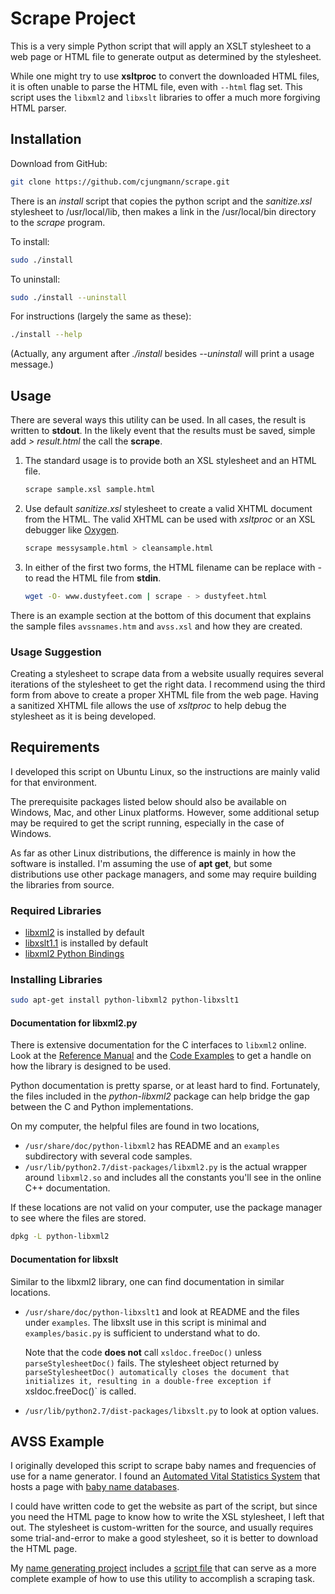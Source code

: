 # Scrape Project

This is a very simple Python script that will apply an XSLT stylesheet
to a web page or HTML file to generate output as determined by the
stylesheet.

While one might try to use **xsltproc** to convert the downloaded HTML
files, it is often unable to parse the HTML file, even with `--html` flag
set.  This script uses the `libxml2` and `libxslt` libraries to offer a
much more forgiving HTML parser.

## Installation

Download from GitHub:

~~~sh
git clone https://github.com/cjungmann/scrape.git
~~~

There is an *install* script that copies the python script and the
*sanitize.xsl* stylesheet to /usr/local/lib, then makes a link in the
/usr/local/bin directory to the *scrape* program.

To install:
~~~sh
sudo ./install
~~~

To uninstall:
~~~sh
sudo ./install --uninstall
~~~

For instructions (largely the same as these):
~~~sh
./install --help
~~~
(Actually, any argument after *./install* besides *--uninstall* will
print a usage message.)

## Usage

There are several ways this utility can be used.  In all cases, the
result is written to **stdout**.  In the likely event that the results
must be saved, simple add *> result.html* the call the **scrape**.

1. The standard usage is to provide both an XSL stylesheet and an
   HTML file.
   ~~~sh
   scrape sample.xsl sample.html
   ~~~

1. Use default *sanitize.xsl* stylesheet to create a valid XHTML
   document from the HTML.  The valid XHTML can be used with *xsltproc*
   or an XSL debugger like [Oxygen](http://www.oxygenxml.com).

   ~~~sh
   scrape messysample.html > cleansample.html
   ~~~

1. In either of the first two forms, the HTML filename can be
   replace with *-* to read the HTML file from **stdin**.

   ~~~sh
   wget -O- www.dustyfeet.com | scrape - > dustyfeet.html
   ~~~

There is an example section at the bottom of this document that
explains the sample files `avssnames.htm` and `avss.xsl` and how
they are created.

### Usage Suggestion

Creating a stylesheet to scrape data from a website usually requires
several iterations of the stylesheet to get the right data.  I
recommend using the third form from above to create a proper XHTML
file from the web page.  Having a sanitized XHTML file allows the
use of *xsltproc* to help debug the stylesheet as it is being developed.

## Requirements

I developed this script on Ubuntu Linux, so the instructions are mainly
valid for that environment.

The prerequisite packages listed below should also be available on Windows,
Mac, and other Linux platforms.  However, some additional setup may be
required to get the script running, especially in the case of Windows.

As far as other Linux distributions, the difference is mainly in how the
software is installed.  I'm assuming the use of **apt get**, but some
distributions use other package managers, and some may require building
the libraries from source.


### Required Libraries

- [libxml2](http://xmlsoft.org/) is installed by default
- [libxslt1.1](http://xmlsoft.org/XSLT/) is installed by default
- [libxml2 Python Bindings](http://xmlsoft.org/python.html)


### Installing Libraries

~~~sh
sudo apt-get install python-libxml2 python-libxslt1
~~~

#### Documentation for libxml2.py 

There is extensive documentation for the C interfaces to `libxml2`
online.  Look at the [Reference Manual](http://xmlsoft.org/html/index.html)
and the [Code Examples](http://xmlsoft.org/examples/index.html) to
get a handle on how the library is designed to be used.

Python documentation is pretty sparse, or at least hard to find.
Fortunately, the files included in the *python-libxml2* package can
help bridge the gap between the C and Python implementations.

On my computer, the helpful files are found in two locations,
- `/usr/share/doc/python-libxml2` has README and an `examples`
  subdirectory with several code samples.
- `/usr/lib/python2.7/dist-packages/libxml2.py` is the actual
  wrapper around `libxml2.so` and includes all the constants
  you'll see in the online C++ documentation.

If these locations are not valid on your computer, use the package
manager to see where the files are stored.

~~~sh
dpkg -L python-libxml2
~~~

#### Documentation for libxslt

Similar to the libxml2 library, one can find documentation in similar
locations.

- `/usr/share/doc/python-libxslt1` and look at README and the files under
  `examples`.  The libxslt use in this script is minimal and `examples/basic.py`
  is sufficient to understand what to do.

  Note that the code **does not** call `xsldoc.freeDoc()` unless `parseStylesheetDoc()`
  fails.  The stylesheet object returned by `parseStylesheetDoc() automatically
  closes the document that initializes it, resulting in a double-free exception
  if `xsldoc.freeDoc()` is called.
  
- `/usr/lib/python2.7/dist-packages/libxslt.py` to look at option values.

## AVSS Example

I originally developed this script to scrape baby names and frequencies of use
for a name generator.  I found an [Automated Vital Statistics System](http://www.avss.ucsb.edu/)
that hosts a page with [baby name databases](http://www.avss.ucsb.edu/name.htm).

I could have written code to get the website as part of the script, but
since you need the HTML page to know how to write the XSL stylesheet,
I left that out.  The stylesheet is custom-written for the source, and
usually requires some trial-and-error to make a good stylesheet, so it
is better to download the HTML page.

My [name generating project](https://github.com/cjungmann/namegen) includes
a [script file](https://github.com/cjungmann/namegen/blob/master/builddoc) that can serve as a more complete example of how to use this utility to accomplish a scraping task.